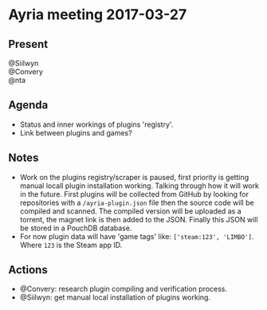 # Ayria meeting 2017-03-27

## Present
@Siilwyn  
@Convery  
@nta  

## Agenda
- Status and inner workings of plugins 'registry'.
- Link between plugins and games?

## Notes
- Work on the plugins registry/scraper is paused, first priority is getting manual locall plugin installation working.
Talking through how it will work in the future. First plugins will be collected from GitHub by looking for repositories with a `/ayria-plugin.json` file then the source code will be compiled and scanned. The compiled version will be uploaded as a torrent, the magnet link is then added to the JSON. Finally this JSON will be stored in a PouchDB database.
- For now plugin data will have 'game tags' like: `['steam:123', 'LIMBO']`. Where `123` is the Steam app ID.

## Actions
- @Convery: research plugin compiling and verification process.
- @Siilwyn: get manual local installation of plugins working.
